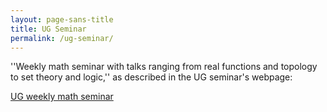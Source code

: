 ```yaml
---
layout: page-sans-title
title: UG Seminar
permalink: /ug-seminar/
---
```


''Weekly math seminar with talks ranging from real functions and topology to set theory and logic,'' as described in the UG seminar's webpage: 

<div class="button-container">
  <a href="https://mat.ug.edu.pl/~rfilipow/seminar.html" target="_blank" class="centered-button">UG weekly math seminar</a>
</div>
